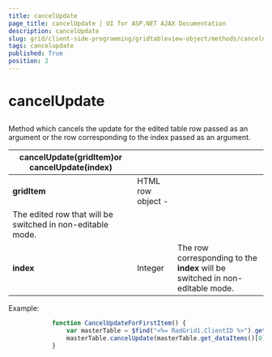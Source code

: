 ```yaml
---
title: cancelUpdate
page_title: cancelUpdate | UI for ASP.NET AJAX Documentation
description: cancelUpdate
slug: grid/client-side-programming/gridtableview-object/methods/cancelupdate
tags: cancelupdate
published: True
position: 2
---
```


# cancelUpdate



## 

Method which cancels the update for the edited table row passed as an argument or the row corresponding to the index passed as an argument.


|  __cancelUpdate(gridItem)or cancelUpdate(index)__  |  |  |
| ------ | ------ | ------ |
| __gridItem__ |HTML row object - <tr>|The edited row that will be switched in non-editable mode.|
| __index__ |Integer|The row corresponding to the __index__ will be switched in non-editable mode.|

Example:

````JavaScript
	        function CancelUpdateForFirstItem() {
	            var masterTable = $find("<%= RadGrid1.ClientID %>").get_masterTableView();
	            masterTable.cancelUpdate(masterTable.get_dataItems()[0].get_element());
	        }
````


